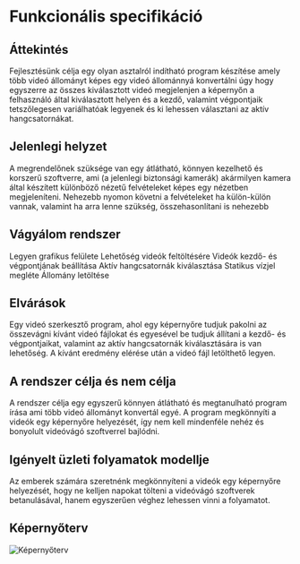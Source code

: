# Funkcionális specifikáció

## Áttekintés
Fejlesztésünk célja egy olyan asztalról indítható program készítése amely több videó állományt képes egy videó állománnyá konvertálni úgy hogy egyszerre az összes kiválasztott videó megjelenjen a képernyőn a felhasználó által kiválasztott helyen és a kezdő, valamint végpontjaik tetszőlegesen variálhatóak legyenek és ki lehessen választani az aktív hangcsatornákat.

## Jelenlegi helyzet
A megrendelőnek szüksége van egy átlátható, könnyen kezelhető és korszerű szoftverre, ami (a jelenlegi biztonsági kamerák) akármilyen kamera által készített különböző nézetű felvételeket képes egy nézetben megjeleníteni. 
Nehezebb nyomon követni a felvételeket ha külön-külön vannak, valamint ha arra lenne szükség, összehasonlítani is nehezebb

## Vágyálom rendszer
Legyen grafikus felülete
Lehetőség videók feltöltésére
Videók kezdő- és végpontjának beállítása
Aktív hangcsatornák kiválasztása
Statikus vízjel megléte
Állomány letöltése

## Elvárások
Egy videó szerkesztő program, ahol egy képernyőre tudjuk pakolni az összevágni kívánt videó fájlokat és egyesével be tudjuk állítani a kezdő- és végpontjaikat, valamint az aktív hangcsatornák kiválasztására is van lehetőség. A kívánt eredmény elérése után a videó fájl letölthető legyen.

## A rendszer célja és nem célja
A rendszer célja egy egyszerű könnyen átlátható és megtanulható program írása ami több videó állományt konvertál egyé. A program megkönnyíti a videók egy képernyőre helyezését, így nem kell mindenféle nehéz és bonyolult videóvágó szoftverrel bajlódni.

## Igényelt üzleti folyamatok modellje
Az emberek számára szeretnénk megkönnyíteni a videók egy képernyőre helyezését, hogy ne kelljen napokat tölteni a videóvágó szoftverek betanulásával, hanem egyszerűen véghez lehessen vinni a folyamatot.

## Képernyőterv
![Képernyőterv](https://github.com/csgery/VeryBigPython_Video/blob/2-func-spec/Dokument%C3%A1ci%C3%B3/kepernyoterv.jpg)